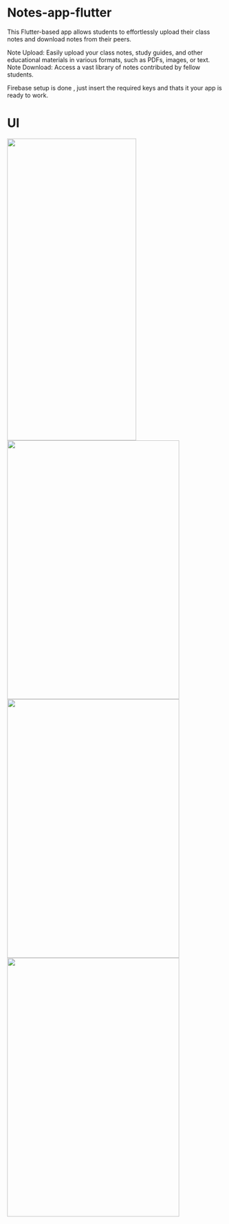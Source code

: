 # Notes-app-flutter

This Flutter-based app allows students to effortlessly upload their class notes and download notes from their peers.

Note Upload: Easily upload your class notes, study guides, and other educational materials in various formats, such as PDFs, images, or text.
Note Download: Access a vast library of notes contributed by fellow students.

Firebase setup is done , just insert the required keys and thats it your app is ready to work.

# UI 
<img src="https://github.com/Justsah1l/Notes-flutter/assets/102948492/b7f2c574-8eef-4fa8-a7ae-e43c91ad5fbf" width="300" height="700"><br/>
<img src="https://github.com/Justsah1l/Notes-flutter/assets/102948492/b00982d0-a527-4759-927a-4441429b26bc" width="400" height="600"><br/>
<img src="https://github.com/Justsah1l/Notes-flutter/assets/102948492/f0c3e566-1138-4614-8914-7855351bff44" width="400" height="600"><br/>
<img src="https://github.com/Justsah1l/Notes-flutter/assets/102948492/058433d9-ce51-4e76-bfdb-b6f3916ac5cf" width="400" height="600"><br/>


